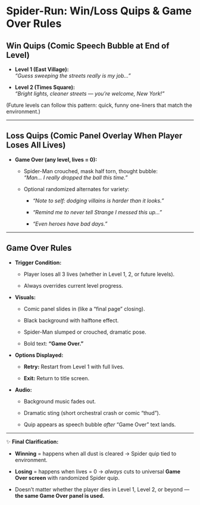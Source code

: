 # **Spider-Run: Win/Loss Quips & Game Over Rules**

## **Win Quips (Comic Speech Bubble at End of Level)**

* **Level 1 (East Village):**  
   *“Guess sweeping the streets really is my job…”*

* **Level 2 (Times Square):**  
   *“Bright lights, cleaner streets — you’re welcome, New York\!”*

(Future levels can follow this pattern: quick, funny one-liners that match the environment.)

---

## **Loss Quips (Comic Panel Overlay When Player Loses All Lives)**

* **Game Over (any level, lives \= 0):**

  * Spider-Man crouched, mask half torn, thought bubble:  
     *“Man… I really dropped the ball this time.”*

  * Optional randomized alternates for variety:

    * *“Note to self: dodging villains is harder than it looks.”*

    * *“Remind me to never tell Strange I messed this up…”*

    * *“Even heroes have bad days.”*

---

## **Game Over Rules**

* **Trigger Condition:**

  * Player loses all 3 lives (whether in Level 1, 2, or future levels).

  * Always overrides current level progress.

* **Visuals:**

  * Comic panel slides in (like a “final page” closing).

  * Black background with halftone effect.

  * Spider-Man slumped or crouched, dramatic pose.

  * Bold text: **“Game Over.”**

* **Options Displayed:**

  * **Retry:** Restart from Level 1 with full lives.

  * **Exit:** Return to title screen.

* **Audio:**

  * Background music fades out.

  * Dramatic sting (short orchestral crash or comic “thud”).

  * Quip appears as speech bubble *after* “Game Over” text lands.

---

✨ **Final Clarification:**

* **Winning** \= happens when all dust is cleared → Spider quip tied to environment.

* **Losing** \= happens when lives \= 0 → *always* cuts to universal **Game Over screen** with randomized Spider quip.

* Doesn’t matter whether the player dies in Level 1, Level 2, or beyond — **the same Game Over panel is used.**  
